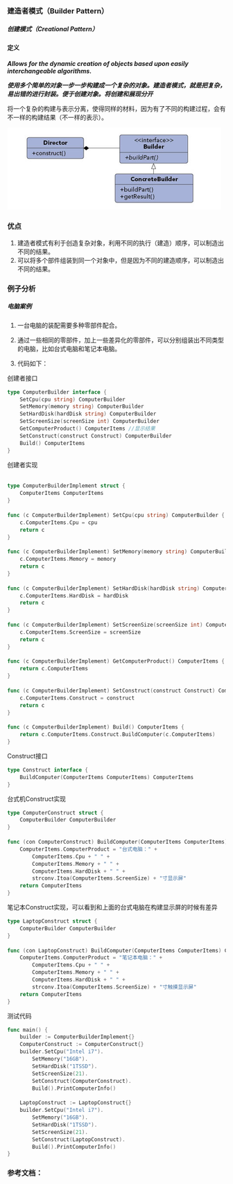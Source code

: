 ### 建造者模式（Builder Pattern）

##### 创建模式（Creational Pattern）

#### 定义

***Allows for the dynamic creation of objects based upon easily interchangeable algorithms.***

***使用多个简单的对象一步一步构建成一个复杂的对象。建造者模式，就是把复杂，易出错的进行封装。便于创建对象。将创建和展现分开***

将一个复杂的构建与表示分离，使得同样的材料，因为有了不同的构建过程，会有不一样的构建结果（不一样的表示）。

![Builder Pattern UML](https://github.com/nox60/go-design-pattern/blob/master/images/builder_pattern.png)


### 优点
1. 建造者模式有利于创造复杂对象，利用不同的执行（建造）顺序，可以制造出不同的结果。
2. 可以将多个部件组装到同一个对象中，但是因为不同的建造顺序，可以制造出不同的结果。

### 例子分析

##### 电脑案例
1. 一台电脑的装配需要多种零部件配合。

2. 通过一些相同的零部件，加上一些差异化的零部件，可以分别组装出不同类型的电脑，比如台式电脑和笔记本电脑。

3. 代码如下：


创建者接口
```go
type ComputerBuilder interface {
	SetCpu(cpu string) ComputerBuilder
	SetMemory(memory string) ComputerBuilder
	SetHardDisk(hardDisk string) ComputerBuilder
	SetScreenSize(screenSize int) ComputerBuilder
	GetComputerProduct() ComputerItems //显示结果
	SetConstruct(construct Construct) ComputerBuilder
	Build() ComputerItems
}
```

创建者实现
```go

type ComputerBuilderImplement struct {
	ComputerItems ComputerItems
}

func (c ComputerBuilderImplement) SetCpu(cpu string) ComputerBuilder {
	c.ComputerItems.Cpu = cpu
	return c
}

func (c ComputerBuilderImplement) SetMemory(memory string) ComputerBuilder {
	c.ComputerItems.Memory = memory
	return c
}

func (c ComputerBuilderImplement) SetHardDisk(hardDisk string) ComputerBuilder {
	c.ComputerItems.HardDisk = hardDisk
	return c
}

func (c ComputerBuilderImplement) SetScreenSize(screenSize int) ComputerBuilder {
	c.ComputerItems.ScreenSize = screenSize
	return c
}

func (c ComputerBuilderImplement) GetComputerProduct() ComputerItems {
	return c.ComputerItems
}

func (c ComputerBuilderImplement) SetConstruct(construct Construct) ComputerBuilder {
	c.ComputerItems.Construct = construct
	return c
}

func (c ComputerBuilderImplement) Build() ComputerItems {
	return c.ComputerItems.Construct.BuildComputer(c.ComputerItems)
}

```

Construct接口
```go
type Construct interface {
	BuildComputer(ComputerItems ComputerItems) ComputerItems
}
```

台式机Construct实现
```go
type ComputerConstruct struct {
	ComputerBuilder ComputerBuilder
}

func (con ComputerConstruct) BuildComputer(ComputerItems ComputerItems) ComputerItems {
	ComputerItems.ComputerProduct = "台式电脑：" +
		ComputerItems.Cpu + " " +
		ComputerItems.Memory + " " +
		ComputerItems.HardDisk + " " +
		strconv.Itoa(ComputerItems.ScreenSize) + "寸显示屏"
	return ComputerItems
}
```

笔记本Construct实现，可以看到和上面的台式电脑在构建显示屏的时候有差异
```go
type LaptopConstruct struct {
	ComputerBuilder ComputerBuilder
}

func (con LaptopConstruct) BuildComputer(ComputerItems ComputerItems) ComputerItems {
	ComputerItems.ComputerProduct = "笔记本电脑：" +
		ComputerItems.Cpu + " " +
		ComputerItems.Memory + " " +
		ComputerItems.HardDisk + " " +
		strconv.Itoa(ComputerItems.ScreenSize) + "寸触摸显示屏"
	return ComputerItems
}
```

测试代码
```go
func main() {
	builder := ComputerBuilderImplement{}
	ComputerConstruct := ComputerConstruct{}
	builder.SetCpu("Intel i7").
		SetMemory("16GB").
		SetHardDisk("1TSSD").
		SetScreenSize(21).
		SetConstruct(ComputerConstruct).
		Build().PrintComputerInfo()

	LaptopConstruct := LaptopConstruct{}
	builder.SetCpu("Intel i7").
		SetMemory("16GB").
		SetHardDisk("1TSSD").
		SetScreenSize(21).
		SetConstruct(LaptopConstruct).
		Build().PrintComputerInfo()
}
```



### 参考文档：
